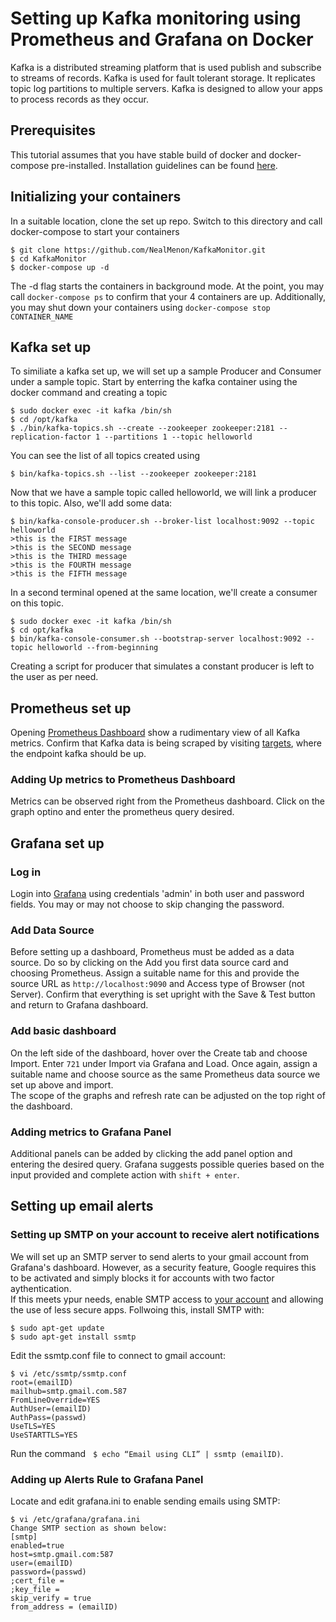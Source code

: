 # Setting up Kafka monitoring using Prometheus and Grafana on Docker

Kafka is a distributed streaming platform that is used publish and subscribe to streams of records. Kafka is used for fault tolerant storage. It replicates topic log partitions to multiple servers. Kafka is designed to allow your apps to process records as they occur. 

## Prerequisites
This tutorial assumes that you have stable build of docker and docker-compose pre-installed. Installation guidelines can be found [here](https://docs.docker.com/compose/install/).

## Initializing your containers

In a suitable location, clone the set up repo. Switch to this directory and call docker-compose to start your containers
```
$ git clone https://github.com/NealMenon/KafkaMonitor.git
$ cd KafkaMonitor
$ docker-compose up -d
```
The -d flag starts the containers in background mode. At the point, you may call ``docker-compose ps`` to confirm that your 4 containers are up. Additionally, you may shut down your containers using ``docker-compose stop CONTAINER_NAME``

## Kafka set up
To similiate a kafka set up, we will set up a sample Producer and Consumer under a sample topic. Start by enterring the kafka container using the docker command and creating a topic
```
$ sudo docker exec -it kafka /bin/sh
$ cd /opt/kafka
$ ./bin/kafka-topics.sh --create --zookeeper zookeeper:2181 --replication-factor 1 --partitions 1 --topic helloworld
```
You can see the list of all topics created using 
```
$ bin/kafka-topics.sh --list --zookeeper zookeeper:2181
```
Now that we have a sample topic called helloworld, we will link a producer to this topic. Also, we'll add some data: 

```
$ bin/kafka-console-producer.sh --broker-list localhost:9092 --topic helloworld
>this is the FIRST message
>this is the SECOND message
>this is the THIRD message
>this is the FOURTH message
>this is the FIFTH message

```
In a second terminal opened at the same location, we'll create a consumer on this topic. 
```
$ sudo docker exec -it kafka /bin/sh
$ cd opt/kafka
$ bin/kafka-console-consumer.sh --bootstrap-server localhost:9092 --topic helloworld --from-beginning
```
Creating a script for producer that simulates a constant producer is left to the user as per need.

## Prometheus set up

Opening [Prometheus Dashboard](http://localhost:9090/graph) show a rudimentary view of all Kafka metrics. Confirm that Kafka data is being scraped by visiting [targets](http://localhost:9090/targets), where the endpoint kafka should be up.
### Adding Up metrics to Prometheus Dashboard

Metrics can be observed right from the Prometheus dashboard. Click on the graph optino and enter the prometheus query desired. 


## Grafana set up

### Log in
Login into [Grafana](http://localhost:3000/login) using credentials 'admin' in both user and password fields. You may or may not choose to skip changing the password. 

### Add Data Source
Before setting up a dashboard, Prometheus must be added as a data source. Do so by clicking on the Add you first data source card and choosing Prometheus. Assign a suitable name for this and provide the source URL as ``http://localhost:9090`` and Access type of Browser (not Server). Confirm that everything is set upright with the Save & Test button and return to Grafana dashboard. 

### Add basic dashboard
On the left side of the dashboard, hover over the Create tab and choose Import. Enter ``721`` under Import via Grafana and Load. Once again, assign a suitable name and choose source as the same Prometheus data source we set up above and import. <br>
The scope of the graphs and refresh rate can be adjusted on the top right of the dashboard.


### Adding metrics to Grafana Panel
Additional panels can be added by clicking the add panel option and entering the desired query. Grafana suggests possible queries based on the input provided and complete action with ``shift + enter``.

## Setting up email alerts

### Setting up SMTP on your account to receive alert notifications

We will set up an SMTP server to send alerts to your gmail account from Grafana's dashboard. However, as a security feature, Google requires this to be activated and simply blocks it for accounts with two factor aythentication. &nbsp; <br> 
If this meets ypur needs, enable SMTP access to [your account](https://myaccount.google.com/lesssecureapps) and allowing the use of less secure apps. Follwoing this, install SMTP with: 
```
$ sudo apt-get update
$ sudo apt-get install ssmtp
```

Edit the ssmtp.conf file to connect to gmail account: 
```
$ vi /etc/ssmtp/ssmtp.conf
root=(emailID)
mailhub=smtp.gmail.com.587
FromLineOverride=YES
AuthUser=(emailID)
AuthPass=(passwd)
UseTLS=YES
UseSTARTTLS=YES
```
Run the command &nbsp;&nbsp;``$ echo “Email using CLI” | ssmtp (emailID)``.


### Adding up Alerts Rule to Grafana Panel
Locate and edit grafana.ini to enable sending emails using SMTP:
```
$ vi /etc/grafana/grafana.ini
Change SMTP section as shown below:
[smtp]
enabled=true
host=smtp.gmail.com:587
user=(emailID)
password=(passwd)
;cert_file =
;key_file =
skip_verify = true
from_address = (emailID)
```
